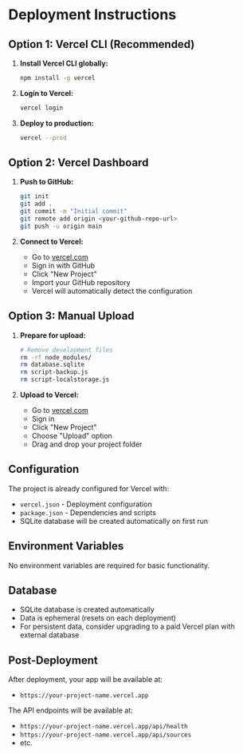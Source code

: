 # Deployment Instructions

## Option 1: Vercel CLI (Recommended)

1. **Install Vercel CLI globally:**
   ```bash
   npm install -g vercel
   ```

2. **Login to Vercel:**
   ```bash
   vercel login
   ```

3. **Deploy to production:**
   ```bash
   vercel --prod
   ```

## Option 2: Vercel Dashboard

1. **Push to GitHub:**
   ```bash
   git init
   git add .
   git commit -m "Initial commit"
   git remote add origin <your-github-repo-url>
   git push -u origin main
   ```

2. **Connect to Vercel:**
   - Go to [vercel.com](https://vercel.com)
   - Sign in with GitHub
   - Click "New Project"
   - Import your GitHub repository
   - Vercel will automatically detect the configuration

## Option 3: Manual Upload

1. **Prepare for upload:**
   ```bash
   # Remove development files
   rm -rf node_modules/
   rm database.sqlite
   rm script-backup.js
   rm script-localstorage.js
   ```

2. **Upload to Vercel:**
   - Go to [vercel.com](https://vercel.com)
   - Sign in
   - Click "New Project"
   - Choose "Upload" option
   - Drag and drop your project folder

## Configuration

The project is already configured for Vercel with:
- `vercel.json` - Deployment configuration
- `package.json` - Dependencies and scripts
- SQLite database will be created automatically on first run

## Environment Variables

No environment variables are required for basic functionality.

## Database

- SQLite database is created automatically
- Data is ephemeral (resets on each deployment)
- For persistent data, consider upgrading to a paid Vercel plan with external database

## Post-Deployment

After deployment, your app will be available at:
- `https://your-project-name.vercel.app`

The API endpoints will be available at:
- `https://your-project-name.vercel.app/api/health`
- `https://your-project-name.vercel.app/api/sources`
- etc.
